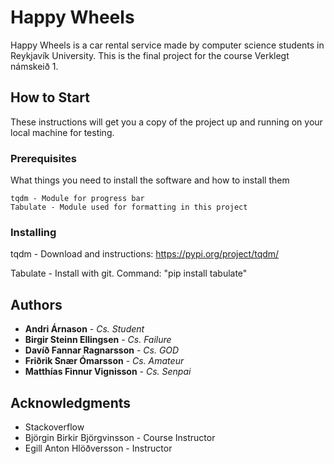 # Happy Wheels

Happy Wheels is a car rental service made by computer science students in Reykjavík University. This is the final project for the course Verklegt námskeið 1.

## How to Start

These instructions will get you a copy of the project up and running on your local machine for testing.

### Prerequisites

What things you need to install the software and how to install them

```
tqdm - Module for progress bar 
Tabulate - Module used for formatting in this project
```

### Installing

tqdm - Download and instructions: https://pypi.org/project/tqdm/

Tabulate - Install with git. Command: "pip install tabulate"

## Authors

* **Andri Árnason** - *Cs. Student* 
* **Birgir Steinn Ellingsen** - *Cs. Failure*
* **Davíð Fannar Ragnarsson** - *Cs. GOD*
* **Friðrik Snær Ómarsson** - *Cs. Amateur*
* **Matthías Finnur Vignisson** - *Cs. Senpai*


## Acknowledgments

* Stackoverflow
* Björgin Birkir Björgvinsson - Course Instructor
* Egill Anton Hlöðversson - Instructor

